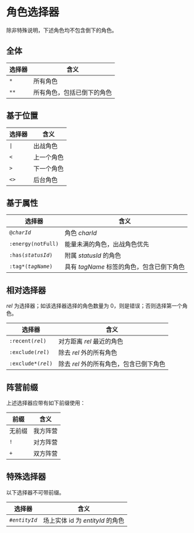 # 角色选择器

除非特殊说明，下述角色均不包含倒下的角色。

## 全体

| 选择器 | 含义                       |
| ------ | -------------------------- |
| `*`    | 所有角色                   |
| `**`   | 所有角色，包括已倒下的角色 |

## 基于位置

| 选择器              | 含义       |
| ------------------- | ---------- |
| <code>&#124;</code> | 出战角色   |
| `<`                 | 上一个角色 |
| `>`                 | 下一个角色 |
| `<>`                | 后台角色   |

## 基于属性

| 选择器                               | 含义                                      |
| ------------------------------------ | ----------------------------------------- |
| <code>@<em>charId</em></code>        | 角色 _charId_                             |
| `:energy(notFull)`                   | 能量未满的角色，出战角色优先              |
| <code>:has(<em>statusId</em>)</code> | 附属 _statusId_ 的角色                    |
| <code>:tag*(<em>tagName</em>)</code>  | 具有 _tagName_ 标签的角色，包含已倒下角色 |

## 相对选择器

_rel_ 为选择器；如该选择器选择的角色数量为 0，则是错误；否则选择第一个角色。

| 选择器                                | 含义                                    |
| ------------------------------------- | --------------------------------------- |
| <code>:recent(<em>rel</em>)</code>    | 对方距离 _rel_ 最近的角色               |
| <code>:exclude(<em>rel</em>)</code>   | 除去 _rel_ 外的所有角色                 |
| <code>:exclude\*(<em>rel</em>)</code> | 除去 _rel_ 外的所有角色，包含已倒下角色 |

## 阵营前缀

上述选择器应带有如下前缀使用：

| 前缀   | 含义     |
| ------ | -------- |
| 无前缀 | 我方阵营 |
| `!`    | 对方阵营 |
| `+`    | 双方阵营 |

## 特殊选择器

以下选择器不可带前缀。

| 选择器                          | 含义                             |
| ------------------------------- | -------------------------------- |
| <code>#<em>entityId</em></code> | 场上实体 id 为 _entityId_ 的角色 |
